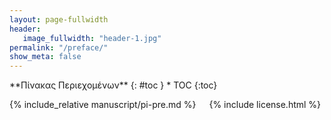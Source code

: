 ```yaml
---
layout: page-fullwidth
header:
   image_fullwidth: "header-1.jpg"
permalink: "/preface/"
show_meta: false
---
```


<div class="row">
<div class="medium-4 medium-push-8 columns" markdown="1">
<div class="panel radius" markdown="1">
**Πίνακας Περιεχομένων**
{: #toc }
*  TOC
{:toc}
</div>
</div><!-- /.medium-4.columns -->

<div class="medium-8 medium-pull-4 columns" markdown="1">

{% include_relative manuscript/pi-pre.md %}

{% include license.html %}

</div><!-- /.medium-8.columns -->
</div><!-- /.row -->
